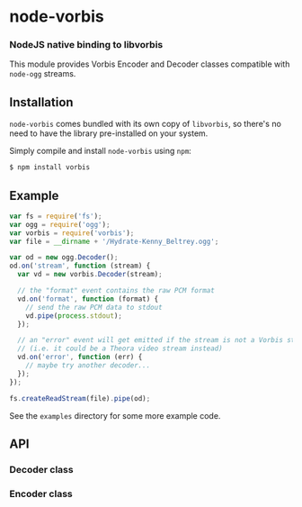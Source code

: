 node-vorbis
========
### NodeJS native binding to libvorbis

This module provides Vorbis Encoder and Decoder classes compatible with `node-ogg`
streams.

Installation
------------

`node-vorbis` comes bundled with its own copy of `libvorbis`, so
there's no need to have the library pre-installed on your system.

Simply compile and install `node-vorbis` using `npm`:

``` bash
$ npm install vorbis
```


Example
-------

``` javascript
var fs = require('fs');
var ogg = require('ogg');
var vorbis = require('vorbis');
var file = __dirname + '/Hydrate-Kenny_Beltrey.ogg';

var od = new ogg.Decoder();
od.on('stream', function (stream) {
  var vd = new vorbis.Decoder(stream);

  // the "format" event contains the raw PCM format
  vd.on('format', function (format) {
    // send the raw PCM data to stdout
    vd.pipe(process.stdout);
  });

  // an "error" event will get emitted if the stream is not a Vorbis stream
  // (i.e. it could be a Theora video stream instead)
  vd.on('error', function (err) {
    // maybe try another decoder...
  });
});

fs.createReadStream(file).pipe(od);
```

See the `examples` directory for some more example code.

API
---

### Decoder class


### Encoder class
